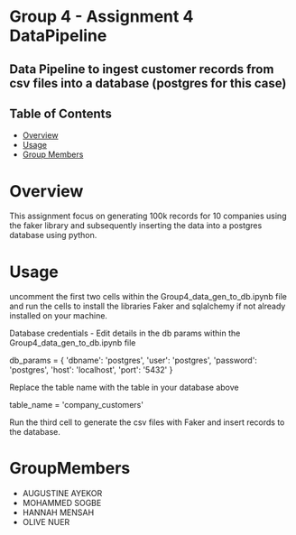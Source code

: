# Group 4 - Assignment 4 DataPipeline

## Data Pipeline to ingest customer records from csv files into a database (postgres for this case)


## Table of Contents
  -  [Overview](#overview)
  -  [Usage](#Usage)
  -  [Group Members](#GroupMembers)


# Overview
This assignment focus on generating 100k records for 10 companies using the faker library and subsequently inserting the data into a postgres database using python.

# Usage  

uncomment the first two cells within the Group4_data_gen_to_db.ipynb file and run the cells to install the libraries Faker and sqlalchemy if not already installed on your machine.

Database credentials - Edit details in the db params within the Group4_data_gen_to_db.ipynb file

 db_params = {
        'dbname': 'postgres',
        'user': 'postgres',
        'password': 'postgres',
        'host': 'localhost',
        'port': '5432'
    } 
 
Replace the table name with the table in your database above

table_name = 'company_customers'

Run the third cell to generate the csv files with Faker and insert records to the database.

# GroupMembers

- AUGUSTINE AYEKOR
- MOHAMMED SOGBE
- HANNAH MENSAH
- OLIVE NUER
